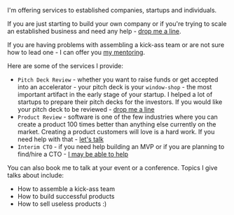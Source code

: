 I'm offering services to established companies, startups and individuals.

If you are just starting to build your own company or if you're trying to scale
an established business and need any help - <a href="mailto:igor@kostyuchenok.com?subject=Help%20us%20to%20build%20a%20successful%20company">drop me a line</a>.

If you are having problems with assembling a kick-ass team or are not sure how to lead one - I can offer you <a href="mailto:igor@kostyuchenok.com?subject=I%20need%20some%20mentoring">my mentoring</a>.

Here are some of the services I provide:
-  `Pitch Deck Review` - whether you want to raise funds or get accepted
   into an accelerator - your pitch deck is your `window-shop` - the most
important artifact in the early stage of your startup. I helped a lot of
startups to prepare their pitch decks for the investors. If you would like your
pitch deck to be reviewed - <a href="mailto:igor@kostyuchenok.com?subject=Pitch Deck Review" target="_blank">drop me a line</a>
- `Product Review` - software is one of the few industries where you can create
  a product 100 times better than anything else currently on the market.
Creating a product customers will love is a hard work. If you need help with
that - <a href="mailto:igor@kostyuchenok.com?subject=Product Review" target="_blank">let's talk</a>
- `Interim CTO` - if you need help building an MVP or if you are planning to
  find/hire a CTO - <a href="mailto:igor@kostyuchenok.com?subject=Interim CTO">I may be able to help</a>

You can also book me to talk at your event or a conference. Topics I give talks about include:
- How to assemble a kick-ass team
- How to build successful products
- How to sell useless products :)
